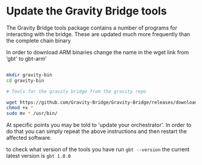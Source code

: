 # Update the Gravity Bridge tools

The Gravity Bridge tools package contains a number of programs for interacting with the bridge. These are updated much more frequently than the complete chain binary

In order to download ARM binaries change the name in the wget link from ‘gbt' to gbt-arm'

```bash

mkdir gravity-bin
cd gravity-bin

# Tools for the gravity bridge from the gravity repo

wget https://github.com/Gravity-Bridge/Gravity-Bridge/releases/download/v1.0.0/gbt
chmod +x *
sudo mv * /usr/bin/

```

At specific points you may be told to 'update your orchestrator'. In order to do that you can simply repeat the above instructions and then restart the affected software.

to check what version of the tools you have run `gbt --version` the current latest version is `gbt 1.0.0`
